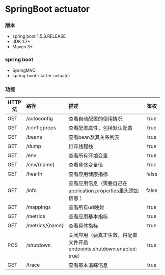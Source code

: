 # SpringBoot  actuator

### 版本
  + spring boot 				 1.5.8.RELEASE
  + JDK 					     1.7+
  + Maven						 3+ 
### spring boot 
   + SpringMVC
   + spring-boot-starter-actuator
   
    
### 功能

| HTTP法 | 路径	 |    		描述                     | 	 鉴权 |
| --------   | :-----   | :---- | :----: | 
| GET |  /autoconfig	 | 	查看自动配置的使用情况	    |  true |
| GET |  /configprops	 | 	查看配置属性，包括默认配置	|  true |
| GET |  /beans	      	 | 	查看bean及其关系列表	    |  true |
| GET |  /dump	      	 |     打印线程栈				| 	 true |
| GET |  /env	      	 |     查看所有环境变量			|  true |
| GET |  /env/{name}	 | 	查看具体变量值				|  true |
| GET |  /health		 | 	查看应用健康指标			|  false |
| GET |  /info	  	 	 | 	查看应用信息（需要自己在application.properties里头添加信息 ）| 	false |
| GET |  /mappings		 | 	查看所有url映射				| true |
| GET |  /metrics		 | 	查看应用基本指标			| true |
| GET |  /metrics/{name} | 	查看具体指标				| true |
| POS |  /shutdown		 |     关闭应用（要真正生效，得配置文件开启endpoints.shutdown.enabled: true）| 	true |
| GET |  /trace	         |      查看基本追踪信息		| 	true |


 
